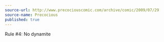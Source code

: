 ```yaml
---
source-url: http://www.precociouscomic.com/archive/comic/2009/07/29
source-name: Precocious
published: true
---
```


<p>Rule #4: No dynamite</p>


